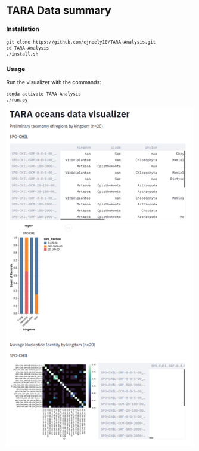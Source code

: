 # TARA Data summary

### Installation

```
git clone https://github.com/cjneely10/TARA-Analysis.git
cd TARA-Analysis
./install.sh
```

### Usage

Run the visualizer with the commands:

```
conda activate TARA-Analysis
./run.py
```

![](https://github.com/cjneely10/TARA-Analysis/blob/main/assets/main-image.png)
